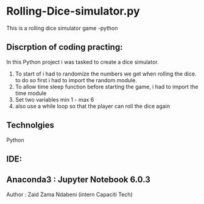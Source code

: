 # Rolling-Dice-simulator.py
This is a rolling dice simulator game -python

## Discrption of coding practing:
In this Python project i was tasked to create a dice simulator.
1. To start of i had to randomize the numbers we get when rolling the dice. to do so first i had to import the random module. 
2. To allow time sleep function before starting the game, i had to import the time module
3. Set two variables min 1 - max 6
4. also use a while loop so that the player can roll the dice again

## Technolgies 
Python

## IDE:
Anaconda3 : Jupyter Notebook 6.0.3
--------------------------------------------------------------------------------------------------------------------------------------
Author : Zaid Zama Ndabeni
(intern Capaciti Tech)
